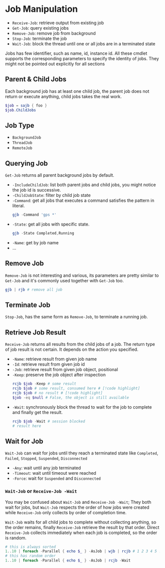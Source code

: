 # Job Manipulation

- `Receive-Job`: retrieve output from existing job
- `Get-Job`: query existing jobs
- `Remove-Job`: remove job from background
- `Stop-Job`: terminate the job
- `Wait-Job`: block the thread until one or all jobs are in a terminated state

Jobs has few identifier, such as name, id, instance id. All these cmdlet supports the corresponding parameters to specify the identity of jobs.
They might not be pointed out explicitly for all sections

## Parent & Child Jobs

Each background job has at least one child job, the parent job does not return or execute anything, child jobs takes the real work.

```ps1
$job = sajb { foo }
$job.ChildJobs
```

## Job Type

- `BackgroundJob`
- `ThreadJob`
- `RemoteJob`

## Querying Job

`Get-Job` returns all parent background jobs by default.

- `-IncludeChildJob`: list both parent jobs and child jobs, you might notice the job id is successive.
- `-ChildJobState`: filter by child job state
- `-Command`: get all jobs that executes a command satisfies the pattern in literal.
    ```ps1
    gjb -Command 'gps *'
    ```
- `-State`: get all jobs with specific state.
    ```ps1
    gjb -State Completed,Running
    ```
- `-Name`: get by job name
- ...

## Remove Job

`Remove-Job` is not interesting and various, its parameters are pretty similar to `Get-Job` and it's commonly used together with `Get-Job` too.

```ps1
gjb | rjb # remove all job
```

## Terminate Job

`Stop-Job`, has the same form as `Remove-Job`, to terminate a running job.

## Retrieve Job Result

`Receive-Job` returns all results from the child jobs of a job.
The return type of job result is not certain. It depends on the action you specified.

- `-Name`: retrieve result from given job name
- `-Id`: retrieve result from given job id
- `-Job`: retrieve result from given job object, positional
- `-Keep`: preserve the job object after inspection
    ```ps1
    rcjb $job -Keep # some result
    rcjb $job # some result, consumed here # [!code highlight] 
    rcjb $job # no result # [!code highlight] 
    $job -eq $null # False, the object is still available
    ```
- `-Wait`: synchronously block the thread to wait for the job to complete and finally get the result.
    ```ps1
    rcjb $job -Wait # session blocked
    # result here
    ```

## Wait for Job

`Wait-Job` can wait for jobs until they reach a terminated state like `Completed`, `Failed`, `Stopped`, `Suspended`, `Disconnected`

- `-Any`: wait until any job terminated
- `-Timeout`: wait until timeout were reached
- `-Force`: wait for `Suspended` and `Disconnected`

### `Wait-Job` or `Receive-Job -Wait`

You may be confused about `Wait-Job` and `Receive-Job -Wait`; They both wait for jobs, but `Wait-Job` respects the order of how jobs were created while `Receive-Job` only collects by order of completion time.

`Wait-Job` waits for all child jobs to complete without collecting anything, so the order remains, finally `Receive-Job` retrieve the result by that order.
Direct `Receive-Job` collects immediately when each job is completed, so the order is random.

```ps1
# this is always sorted
1..10 | foreach -Parallel { echo $_ } -AsJob | wjb | rcjb # 1 2 3 4 5 .. 10
# this has random order
1..10 | foreach -Parallel { echo $_ } -AsJob | rcjb -Wait
```
